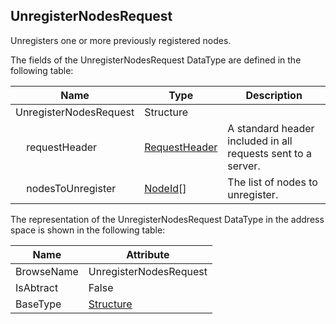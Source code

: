 <!-- datatype -->
## UnregisterNodesRequest
Unregisters one or more previously registered nodes.  
<!-- end of description -->
The fields of the UnregisterNodesRequest DataType are defined in the following table:  

|Name|Type|Description|
|---|---|---|
|UnregisterNodesRequest|Structure||
|&nbsp;&nbsp;&nbsp;&nbsp;requestHeader|[RequestHeader](../../../Part4/Services/RequestHeader/readme.md)|A standard header included in all requests sent to a server.|
|&nbsp;&nbsp;&nbsp;&nbsp;nodesToUnregister|[NodeId](../../../Part3/DataTypes/NodeId/readme.md)[]|The list of nodes to unregister.|

The representation of the UnregisterNodesRequest DataType in the address space is shown in the following table:  

|Name|Attribute|
|---|---|
|BrowseName|UnregisterNodesRequest|
|IsAbtract|False|
|BaseType|[Structure](../../../Part3/DataTypes/Structure/readme.md)|

